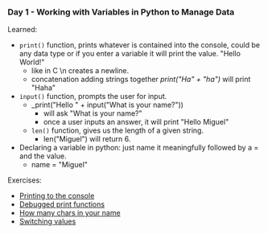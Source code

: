 ### Day 1 - Working with Variables in Python to Manage Data
Learned: 
- ```print()``` function, prints whatever is contained into the console, could be any data type or if you enter a variable it will print the value. "Hello World!" 
  - like in C \n creates a newline.
  - concatenation adding strings together _print("Ha" + "ha")_ will print "Haha"
- ```input()``` function, prompts the user for input.
  - _print("Hello " + input("What is your name?"))
    - will ask "What is your name?"
    - once a user inputs an answer, it will print "Hello Miguel"
  - ```len()``` function, gives us the length of a given string.
    - len("Miguel") will return 6.
- Declaring a variable in python: just name it meaningfully followed by a = and the value.
  - name = "Miguel"
  
Exercises: 
- [Printing to the console](https://replit.com/@rmdpalo/day-1-1-exercise#README.md)
- [Debugged print functions](https://replit.com/@rmdpalo/day-1-2-exercise#README.md)
- [How many chars in your name](https://replit.com/@rmdpalo/day-1-3-exercise#README.md)
- [Switching values](https://replit.com/@rmdpalo/day-1-4-exercise-1#README.md)
